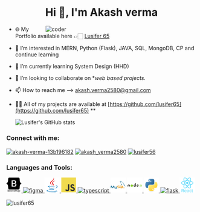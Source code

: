 <h1 align="center">Hi 👋, I'm Akash verma</h1>
<img align="right" alt="coder" width="400" src="https://camo.githubusercontent.com/c1dcb74cc1c1835b1d716f5051499a2814c683c806b15f04b0eba492863703e9/68747470733a2f2f63646e2e6472696262626c652e636f6d2f75736572732f3733303730332f73637265656e73686f74732f363538313234332f6176656e746f2e676966" />

- 🌐 My Portfolio available here 👉🏻 <a href="https://lusifer65.github.io/portfolio_/" target="_blank">Lusifer 65</a>
- 👀 I’m interested in MERN, Python (Flask), JAVA, SQL, MongoDB, CP and continue learning
- 🌱 I’m currently learning System Design (HHD) 
- 👯 I’m looking to collaborate on **web based projects.*
- 📫 How to reach me --> akash.verma2580@gmail.com 
- 👨‍💻 All of my projects are available at [https://github.com/lusifer65](https://github.com/lusifer65) **

  ![Lusifer's GitHub stats](https://github-readme-stats.vercel.app/api?username=lusifer65&hide=[%22issues%22]&show_icons=true&theme=dark)
<!-- <img src="https://komarev.com/ghpvc/?username=lusifer65&label=Profile%20views&color=0e75b6&style=flat" alt="lusifer65" /> --->
<h3 align="centre">Connect with me:</h3>
<p align="left">
<a href="https://linkedin.com/in/akash-verma-13b196182/" target="blank"><img align="center" src="https://raw.githubusercontent.com/rahuldkjain/github-profile-readme-generator/master/src/images/icons/Social/linked-in-alt.svg" alt="akash-verma-13b196182" height="30" width="40" /></a>
<a href="https://www.hackerrank.com/akash_verma2580" target="blank"><img align="center" src="https://raw.githubusercontent.com/rahuldkjain/github-profile-readme-generator/master/src/images/icons/Social/hackerrank.svg" alt="akash_verma2580" height="30" width="40" /></a>
<a href="https://www.leetcode.com/lusifer56" target="blank"><img align="center" src="https://raw.githubusercontent.com/rahuldkjain/github-profile-readme-generator/master/src/images/icons/Social/leet-code.svg" alt="lusifer56" height="30" width="40" /></a>
</p>

<h3 align="left">Languages and Tools:</h3>
<p align="left"> <a href="https://getbootstrap.com" target="_blank" rel="noreferrer"> <img src="https://raw.githubusercontent.com/devicons/devicon/master/icons/bootstrap/bootstrap-plain-wordmark.svg" alt="bootstrap" width="40" height="40"/> </a><a href="https://www.figma.com/" target="_blank" rel="noreferrer"> <img src="https://www.vectorlogo.zone/logos/figma/figma-icon.svg" alt="figma" width="40" height="40"/> </a> <a href="https://www.java.com" target="_blank" rel="noreferrer"> <img src="https://raw.githubusercontent.com/devicons/devicon/master/icons/java/java-original.svg" alt="java" width="40" height="40"/> </a> <a href="https://developer.mozilla.org/en-US/docs/Web/JavaScript" target="_blank" rel="noreferrer"> <img src="https://raw.githubusercontent.com/devicons/devicon/master/icons/javascript/javascript-original.svg" alt="javascript" width="40" height="40"/> </a> 
    <a href="https://www.typescriptlang.org/" target="_blank" rel="noreferrer"> <img src="https://cdn.jsdelivr.net/npm/programming-languages-logos/src/typescript/typescript.png" alt="typescript" width="40" height="40"/> </a>
  <a href="https://www.mysql.com/" target="_blank" rel="noreferrer"> <img src="https://raw.githubusercontent.com/devicons/devicon/master/icons/mysql/mysql-original-wordmark.svg" alt="mysql" width="40" height="40"/> </a> <a href="https://nodejs.org" target="_blank" rel="noreferrer"> <img src="https://raw.githubusercontent.com/devicons/devicon/master/icons/nodejs/nodejs-original-wordmark.svg" alt="nodejs" width="40" height="40"/> </a> <a href="https://www.python.org" target="_blank" rel="noreferrer"> <img src="https://raw.githubusercontent.com/devicons/devicon/master/icons/python/python-original.svg" alt="python" width="40" height="40"/> </a> 
  <a href="https://flask.palletsprojects.com/en/3.0.x" target="_blank" rel="noreferrer"> <img src="https://flask.palletsprojects.com/en/3.0.x/_images/flask-horizontal.png" alt="flask" width="70" height="40"/> </a>
  <a href="https://reactjs.org/" target="_blank" rel="noreferrer"> <img src="https://raw.githubusercontent.com/devicons/devicon/master/icons/react/react-original-wordmark.svg" alt="react" width="40" height="40"/> </a>
  
<p align="centre"><img align="center" src="https://github-readme-streak-stats.herokuapp.com/?user=lusifer65&" alt="lusifer65" /></p>
<!---
lusifer65/lusifer65 is a ✨ special ✨ repository because its `README.md` (this file) appears on your GitHub profile.
You can click the Preview link to take a look at your changes.
--->
